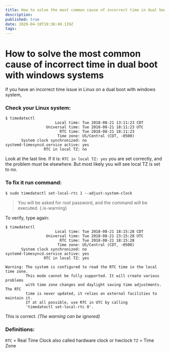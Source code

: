 ```yaml
---
title: How to solve the most common cause of incorrect time in dual boot with windows systems
description: 
published: true
date: 2020-04-10T19:38:49.139Z
tags: 
---
```


# How to solve the most common cause of incorrect time in dual boot with windows systems

If you have an incorrect time issue in Linux on a dual boot with windows system,

### Check your Linux system:
```
$ timedatectl
                      Local time: Tue 2018-08-21 13:11:23 CDT
                  Universal time: Tue 2018-08-21 18:11:23 UTC
                        RTC time: Tue 2018-08-21 18:11:23
                       Time zone: US/Central (CDT, -0500)
       System clock synchronized: no
systemd-timesyncd.service active: yes
                 RTC in local TZ: no
```

Look at the last line. If it is: `RTC in local TZ: yes` you are set correctly, and the problem must be elsewhere.
But most likely you will see local TZ is set to no.

### To fix it run command:

```
$ sudo timedatectl set-local-rtc 1 --adjust-system-clock
```

> You will be asked for root password, and the command will be executed.
{.is-warning}


To verify, type again:
```
$ timedatectl
                      Local time: Tue 2018-08-21 18:15:28 CDT
                  Universal time: Tue 2018-08-21 23:15:28 UTC
                        RTC time: Tue 2018-08-21 18:15:28
                       Time zone: US/Central (CDT, -0500)
       System clock synchronized: no
systemd-timesyncd.service active: yes
                 RTC in local TZ: yes

Warning: The system is configured to read the RTC time in the local time zone.
         This mode cannot be fully supported. It will create various problems
         with time zone changes and daylight saving time adjustments. The RTC
         time is never updated, it relies on external facilities to maintain it.
         If at all possible, use RTC in UTC by calling
         'timedatectl set-local-rtc 0'.
```

This is correct.
*(The warning can be ignored)*
<br>

### Definitions:

`RTC` = Real Time Clock also called hardware clock or hwclock
`TZ` = Time Zone